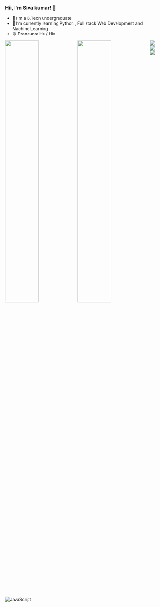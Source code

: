 ### Hii, I'm Siva kumar! 👋

- 🏫 I'm a B.Tech undergraduate
- 🌱 I’m currently learning Python , Full stack Web Development and Machine Learning 
- 😄 Pronouns: He / His
<img align="left" width="47%" src="https://github-readme-stats.vercel.app/api?username=siva12-could&theme=radical"/>

<img align="left" width="47%" src="https://github-readme-stats.vercel.app/api/top-langs/?username=siva12-could&layout=compact"/>
<img align="left" src="https://img.shields.io/badge/html5-%23E34F26.svg? style=for-the-badge&logo=html5&logoColor=white"/>

<img align="left" src="https://img.shields.io/badge/python-%2314354C.svg? style=for-the-badge&logo=python&logoColor=white"/>
<img align="left" src="https://img.shields.io/badge/css3-%231572B6.svg? style=for-the-badge&logo=css&logoColor=white"/>

<img alt="JavaScript" src="https://img.shields.io/badge/javascript-%23323330.svg?style=for-the-badge&logo=javascript&logoColor=white"/>
